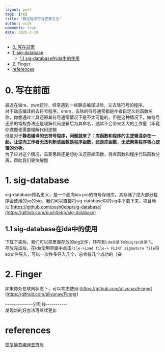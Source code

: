 ```yaml
---
layout: post
tags: [re]
title: "静态程序符号还原方法"
author: wsxk
comments: true
date: 2025-3-19
---
```



- [0. 写在前面](#0-写在前面)
- [1. sig-database](#1-sig-database)
  - [1.1 sig-database在ida中的使用](#11-sig-database在ida中的使用)
- [2. Finger](#2-finger)
- [references](#references)

# 0. 写在前面<br>
最近在做re、pwn题时，经常遇到一些静态编译过后，又去除符号的程序。<br>
对于动态编译的去符号程序，emm，去除的符号通常都是作者自定义的函数名称，你想通过工具还原其符号通常情况下是不太可能的。但是这种情况下，做符号还原的常规办法还是理解代码逻辑后为其命名，通常不会带来太大的工作量（毕竟你做题也需要理解代码逻辑<br>
但是对于**静态编译的去符号程序，问题就来了：库函数和程序的主逻辑混杂在一起，让逆向工作者无法判断该函数是程序函数，还是库函数，无法聚焦程序核心逻辑的分析。**<br>
为了应对这个情况，首要思路还是想办法还原库函数，将库函数和程序代码函数分离，帮助我们更快解题<br>

# 1. sig-database<br>
sig-database顾名思义，是一个面向ida pro的符号存储库，其存储了绝大部分程序会使用的so的sig，我们可以直接将sig-database中的sig中下载下来，项目地址:[https://github.com/push0ebp/sig-database](https://github.com/push0ebp/sig-database)<br>
## 1.1 sig-database在ida中的使用<br>
下载下来后，我们可以把里面存放的sig文件，转存到`ida目录下的sig/pc目录下`。<br>
存放完成后，在ida使用界面中点击`File->Load file-> FLIRT signature file`将so文件导入，可以一次性多导入几个，总会有几个成功的（😀<br>

# 2. Finger<br>
如果你处在联网状态下，可以考虑使用:[https://github.com/aliyunav/Finger](https://github.com/aliyunav/Finger)<br>

--------------分割线-----------<br>
发现新的好办法再继续更新<br>

# references<br>
[恢复静态编译去符号](https://noone-hub.github.io/posts/fea8bac7/)<br>

<!-- Google tag (gtag.js) -->
<script async src="https://www.googletagmanager.com/gtag/js?id=G-C22S5YSYL7"></script>
<script>
  window.dataLayer = window.dataLayer || [];
  function gtag(){dataLayer.push(arguments);}
  gtag('js', new Date());

  gtag('config', 'G-C22S5YSYL7');
</script>